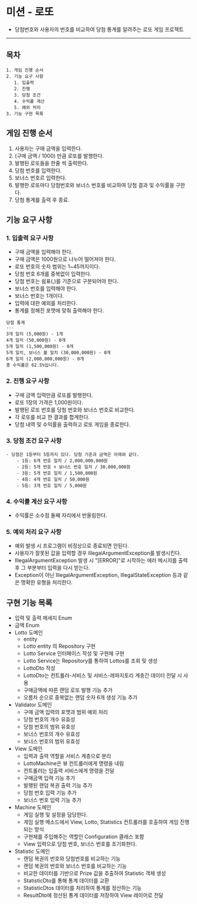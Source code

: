 # 미션 - 로또
- 당첨번호와 사용자의 번호를 비교하여 당첨 통계를 알려주는 로또 게임 프로젝트

---

## 목차
~~~
1. 게임 진행 순서
2. 기능 요구 사항
   1. 입출력
   2. 진행
   3. 당첨 조건
   4. 수익률 계산
   5. 예외 처리
3. 기능 구현 목록
~~~

## 게임 진행 순서
1. 사용자는 구매 금액을 입력한다.
2. (구매 금액 / 1000) 만큼 로또를 발행한다.
3. 발행된 로또들을 한줄 씩 출력한다.
4. 당첨 번호를 입력한다.
5. 보너스 번호르 입력한다.
7. 발행한 로또마다 당첨번호와 보너스 번호를 비교하여 당첨 결과 및 수익률을 구한다.
8. 당첨 통계를 출력 후 종료.

## 기능 요구 사항
### 1. 입출력 요구 사항
- 구매 금액을 입력해야 한다.
- 구매 금액은 1000원으로 나누어 떨어져야 한다.
- 로또 번호의 숫자 범위는 1~45까지이다.
- 당첨 번호 6개를 중복없이 입력한다.
- 당첨 번호는 쉼표(,)를 기준으로 구분되어야 한다.
- 보너스 번호를 입력해야 한다.
- 보너스 번호는 1개이다.
- 입력에 대한 예외를 처리한다.
- 통계를 정해진 포맷에 맞춰 출력해야 한다.
~~~ 
당첨 통계
---
3개 일치 (5,000원) - 1개
4개 일치 (50,000원) - 0개
5개 일치 (1,500,000원) - 0개
5개 일치, 보너스 볼 일치 (30,000,000원) - 0개
6개 일치 (2,000,000,000원) - 0개
총 수익률은 62.5%입니다.
~~~

### 2. 진행 요구 사항
- 구매 금액 입력만큼 로또를 발행한다.
- 로또 1장의 가격은 1,000원이다.
- 발행된 로또 번호를 당첨 번호와 보너스 번호로 비교한다.
- 각 로또를 비교 한 결과를 합계한다.
- 당첨 내역 및 수익률을 출력하고 로또 게임을 종료한다.

### 3. 당첨 조건 요구 사항
~~~
- 당첨은 1등부터 5등까지 있다. 당첨 기준과 금액은 아래와 같다.
    - 1등: 6개 번호 일치 / 2,000,000,000원
    - 2등: 5개 번호 + 보너스 번호 일치 / 30,000,000원
    - 3등: 5개 번호 일치 / 1,500,000원
    - 4등: 4개 번호 일치 / 50,000원
    - 5등: 3개 번호 일치 / 5,000원
~~~

### 4. 수익률 계산 요구 사항
- 수익률은 소수점 둘째 자리에서 반올림한다.

### 5. 예외 처리 요구 사항
- 예외 발생 시 프로그램이 비정상으로 종료되면 안된다.
- 사용자가 잘못된 값을 입력할 경우 IllegalArgumentException를 발생시킨다.
- IllegalArgumentException 발생 시 "[ERROR]"로 시작하는 에러 메시지를 출력 후 그 부분부터 입력을 다시 받는다.
- Exception이 아닌 IllegalArgumentException, IllegalStateException 등과 같은 명확한 유형을 처리한다.

## 구현 기능 목록
- 입력 및 출력 메세지 Enum
- 금액 Enum
- Lotto 도메인
  - entity
  - Lotto entity 의 Repository 구현
  - Lotto Service 인터페이스 작성 및 구현체 구현
  - Lotto Service는 Repository를 통하여 Lottos를 조회 및 생성
  - LottoDto 작성
  - LottoDto는 컨트롤러-서비스 및 서비스-레파지토리 계층간 데이터 전달 시 사용
  - 구매금액에 따른 랜덤 로또 발행 기능 추가
  - 오름차 순으로 중복없는 랜덤 숫자 6개 생성 기능 추가
- Validator 도메인
  - 구매 금액 입력의 포맷과 범위 예외 처리
  - 당첨 번호의 개수 유효성
  - 당첨 번호의 범위 유효성
  - 보너스 번호의 개수 유효성
  - 보너스 번호의 범위 유효성
- View 도메인
  - 입력과 출력 역할을 서비스 계층으로 분리
  - LottoMachine은 뷰 컨트롤러에게 명령을 내림
  - 컨트롤러는 입출력 서비스에게 명령을 전달
  - 구매금액 입력 기능 추가
  - 발행된 랜덤 복권 출력 기능 추가
  - 당첨 번호 입력 기능 추가
  - 보너스 번호 입력 기능 추가
- Machine 도메인
  - 게임 실행 및 설정을 담당한다.
  - 게임 실행 메소드에서 View, Lotto, Statistics 컨트롤러를 호출하여 게임 진행되는 방식
  - 구현체를 주입해주는 역할인 Configuration 클래스 포함
  - View 입력으로 당첨 번호, 보너스 번호를 초기화한다.
- Statistic 도메인
  - 랜덤 복권의 번호와 당첨번호를 비교하는 기능
  - 랜덤 복권의 번호와 보너스 번호를 비교하는 기능
  - 비교한 데이터를 기반으로 Prize 값을 추출하여 Statistic 객체 생성
  - StatisticDto를 통해 통계 데이터를 교환
  - StatisticDtos 데이터를 처리하여 통계를 정산하는 기능
  - ResultDto에 정산된 통계 데이터를 저장하여 View 레이어로 전달